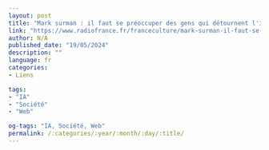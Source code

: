 ```yaml
---
layout: post
title: "Mark surman : il faut se préoccuper des gens qui détournent l'ia plutôt que de la technologie elle-même"
link: "https://www.radiofrance.fr/franceculture/mark-surman-il-faut-se-preoccuper-des-gens-qui-detournent-l-ia-plutot-que-de-la-technologie-elle-meme-5287298"
author: N/A
published_date: "19/05/2024"
description: ""
language: fr
categories:
- Liens

tags:
- "IA"
- "Société"
- "Web"

og-tags: "IA, Société, Web"
permalink: /:categories/:year/:month/:day/:title/
---
```

